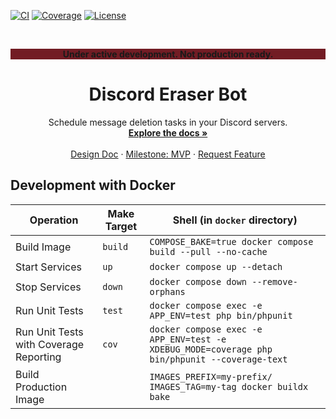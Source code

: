 <a name="readme-top"></a>

[![CI](https://github.com/kidthales/discord-eraser-bot/workflows/CI/badge.svg)](https://github.com/kidthales/discord-eraser-bot/actions/workflows/ci.yml)
[![Coverage](https://kidthales.com/discord-eraser-bot/coverage/badge.svg)](https://kidthales.com/discord-eraser-bot/coverage/)
[![License](https://img.shields.io/badge/License-AGPL_3.0_Only-blue)](https://github.com/kidthales/discord-eraser-bot/blob/main/LICENSE)

<br />

<div align="center" style="background-color: #721c24">
    <p align="center"><strong>Under active development. Not production ready.</strong></p>
</div>

<div align="center">
    <h1 align="center">Discord Eraser Bot</h1>
    <p align="center">
        Schedule message deletion tasks in your Discord servers.
        <br />
        <a href="https://kidthales.com/discord-eraser-bot/"><strong>Explore the docs »</strong></a>
        <br />
        <br />
        <a href="https://github.com/kidthales/discord-eraser-bot/wiki/Design">Design Doc</a>
        ·
        <a href="https://github.com/kidthales/discord-eraser-bot/milestone/1">Milestone: MVP</a>
        ·
        <a href="https://github.com/kidthales/discord-eraser-bot/issues">Request Feature</a>
    </p>
</div>

## Development with Docker

| Operation                              | Make Target | Shell (in `docker` directory)                                                                 |
|----------------------------------------|-------------|-----------------------------------------------------------------------------------------------|
| Build Image                            | `build`     | `COMPOSE_BAKE=true docker compose build --pull --no-cache`                                    |
| Start Services                         | `up`        | `docker compose up --detach`                                                                  |
| Stop Services                          | `down`      | `docker compose down --remove-orphans`                                                        |
| Run Unit Tests                         | `test`      | `docker compose exec -e APP_ENV=test php bin/phpunit`                                         |
| Run Unit Tests with Coverage Reporting | `cov`       | `docker compose exec -e APP_ENV=test -e XDEBUG_MODE=coverage php bin/phpunit --coverage-text` |
| Build Production Image                 |             | `IMAGES_PREFIX=my-prefix/ IMAGES_TAG=my-tag docker buildx bake`                               |
